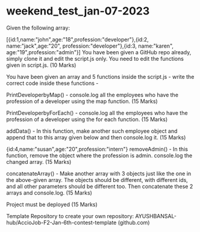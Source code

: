# weekend_test_jan-07-2023
Given the following array:

[{id:1,name:"john",age:"18",profession:"developer"},{id:2, name:"jack",age:"20", profession:"developer"},{id:3, name:"karen", age:"19",profession:"admin"}]
You have been given a GitHub repo already, simply clone it and edit the script.js only. You need to edit the functions given in script.js. (10 Marks)

You have been given an array and 5 functions inside the script.js - write the correct code inside these functions -

PrintDeveloperbyMap() - console.log all the employees who have the profession of a developer using the map function. (15 Marks)

PrintDeveloperbyForEach() - console.log all the employees who have the profession of a developer using the for each function. (15 Marks)

addData() - In this function, make another such employee object and append that to this array given below and then console.log it. (15 Marks)

{id:4,name:"susan",age:"20",profession:"intern"}
removeAdmin() - In this function, remove the object where the profession is admin. console.log the changed array. (15 Marks)

concatenateArray() - Make another array with 3 objects just like the one in the above-given array. The objects should be different, with different ids, and all other parameters should be different too. Then concatenate these 2 arrays and console.log. (15 Marks)

Project must be deployed (15 Marks)

Template Repository to create your own repository: AYUSHBANSAL-hub/AccioJob-F2-Jan-6th-contest-template (github.com)


